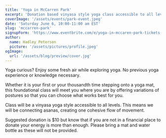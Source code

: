 ```yaml
---
title: 'Yoga in McCarren Park'
excerpt: 'Donation based vinyasa style yoga class accessible to all levels. Please bring a yoga mat and water bottle.'
coverImage: '/assets/events/park-event.jpeg'
date: 'Saturday June 6, 10:00-11:00 am EST'
slug: 'mccarren-park'
signupForm: 'https://www.eventbrite.com/e/yoga-in-mccaren-park-tickets-638292208177'
author:
  name: Hadley Peterson
  picture: '/assets/pictures/profile.jpeg'
ogImage:
  url: '/assets/blog/preview/cover.jpg'
---
```

Yoga curious? Enjoy some fresh air while exploring yoga. No previous yoga experience or knowledge necessary.

Whether it is your first or your thousandth time stepping onto a yoga mat, this foundational class will meet you where you are by offering variations of postures so that you can choose what works best for you.

Class will be a vinyasa yoga style accessible to all levels. This means we will be connecting asanas, creating one cohesive flow of movement.

Suggested donation is $10 but know that if you are not in a financial place to donate your energy is more than enough. Please bring a mat and water bottle as these will not be provided.